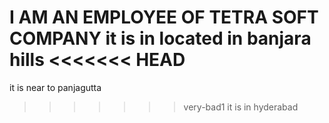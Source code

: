 I AM AN EMPLOYEE OF TETRA SOFT COMPANY
it is in located in banjara hills 
<<<<<<< HEAD
=======
it is near to panjagutta
>>>>>>> very-bad1
it is in hyderabad
